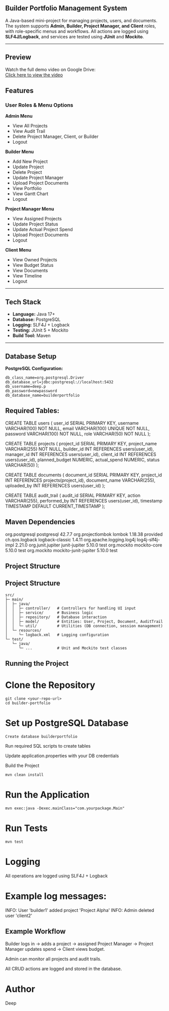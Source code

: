 ## Builder Portfolio Management System

A Java-based mini-project for managing projects, users, and documents. The system supports **Admin, Builder, Project Manager, and Client** roles, with role-specific menus and workflows. All actions are logged using **SLF4J/Logback**, and services are tested using **JUnit** and **Mockito**.

---
## Preview
Watch the full demo video on Google Drive:  
[Click here to view the video](https://drive.google.com/file/d/FILE_ID/view?usp=sharing)


## Features

### User Roles & Menu Options

**Admin Menu**
- View All Projects
- View Audit Trail
- Delete Project Manager, Client, or Builder
- Logout

**Builder Menu**
- Add New Project
- Update Project
- Delete Project
- Update Project Manager
- Upload Project Documents
- View Portfolio
- View Gantt Chart
- Logout

**Project Manager Menu**
- View Assigned Projects
- Update Project Status
- Update Actual Project Spend
- Upload Project Documents
- Logout

**Client Menu**
- View Owned Projects
- View Budget Status
- View Documents
- View Timeline
- Logout

---

## Tech Stack

- **Language:** Java 17+
- **Database:** PostgreSQL
- **Logging:** SLF4J + Logback
- **Testing:** JUnit 5 + Mockito
- **Build Tool:** Maven

---

## Database Setup

**PostgreSQL Configuration:**

```properties
db_class_name=org.postgresql.Driver
db_database_url=jdbc:postgresql://localhost:5432
db_username=deep.p
db_password=newpassword
db_database_name=builderportfolio
```

## Required Tables:
CREATE TABLE users (
    user_id SERIAL PRIMARY KEY,
    username VARCHAR(100) NOT NULL,
    email VARCHAR(100) UNIQUE NOT NULL,
    password VARCHAR(100) NOT NULL,
    role VARCHAR(50) NOT NULL
);

CREATE TABLE projects (
    project_id SERIAL PRIMARY KEY,
    project_name VARCHAR(255) NOT NULL,
    builder_id INT REFERENCES users(user_id),
    manager_id INT REFERENCES users(user_id),
    client_id INT REFERENCES users(user_id),
    planned_budget NUMERIC,
    actual_spend NUMERIC,
    status VARCHAR(50)
);

CREATE TABLE documents (
    document_id SERIAL PRIMARY KEY,
    project_id INT REFERENCES projects(project_id),
    document_name VARCHAR(255),
    uploaded_by INT REFERENCES users(user_id)
);

CREATE TABLE audit_trail (
    audit_id SERIAL PRIMARY KEY,
    action VARCHAR(255),
    performed_by INT REFERENCES users(user_id),
    timestamp TIMESTAMP DEFAULT CURRENT_TIMESTAMP
);

## Maven Dependencies
<dependencies>
    <dependency>
        <groupId>org.postgresql</groupId>
        <artifactId>postgresql</artifactId>
        <version>42.7.7</version>
    </dependency>
    <dependency>
        <groupId>org.projectlombok</groupId>
        <artifactId>lombok</artifactId>
        <version>1.18.38</version>
        <scope>provided</scope>
    </dependency>
    <dependency>
        <groupId>ch.qos.logback</groupId>
        <artifactId>logback-classic</artifactId>
        <version>1.4.11</version>
    </dependency>
    <dependency>
        <groupId>org.apache.logging.log4j</groupId>
        <artifactId>log4j-slf4j-impl</artifactId>
        <version>2.21.0</version>
    </dependency>
    <dependency>
        <groupId>org.junit.jupiter</groupId>
        <artifactId>junit-jupiter</artifactId>
        <version>5.10.0</version>
        <scope>test</scope>
    </dependency>
    <dependency>
        <groupId>org.mockito</groupId>
        <artifactId>mockito-core</artifactId>
        <version>5.10.0</version>
        <scope>test</scope>
    </dependency>
    <dependency>
        <groupId>org.mockito</groupId>
        <artifactId>mockito-junit-jupiter</artifactId>
        <version>5.10.0</version>
        <scope>test</scope>
    </dependency>
</dependencies>

## Project Structure
## Project Structure

```
src/
├─ main/
│  ├─ java/
│  │  ├─ controller/   # Controllers for handling UI input
│  │  ├─ service/      # Business logic
│  │  ├─ repository/   # Database interaction
│  │  ├─ model/        # Entities: User, Project, Document, AuditTrail
│  │  └─ util/         # Utilities (DB connection, session management)
│  └─ resources/
│     └─ logback.xml   # Logging configuration
└─ test/
   └─ java/
      └─ ...           # Unit and Mockito test classes
```

## Running the Project

# Clone the Repository
```
git clone <your-repo-url>
cd builder-portfolio
```
# Set up PostgreSQL Database
```
Create database builderportfolio
```
Run required SQL scripts to create tables

Update application.properties with your DB credentials

Build the Project
```
mvn clean install
```

# Run the Application
```
mvn exec:java -Dexec.mainClass="com.yourpackage.Main"
```

# Run Tests
```
mvn test
```
# Logging

All operations are logged using SLF4J + Logback

# Example log messages:

INFO: User 'builder1' added project 'Project Alpha'
INFO: Admin deleted user 'client2'

## Example Workflow

Builder logs in → adds a project → assigned Project Manager → Project Manager updates spend → Client views budget.

Admin can monitor all projects and audit trails.

All CRUD actions are logged and stored in the database.

# Author

Deep
